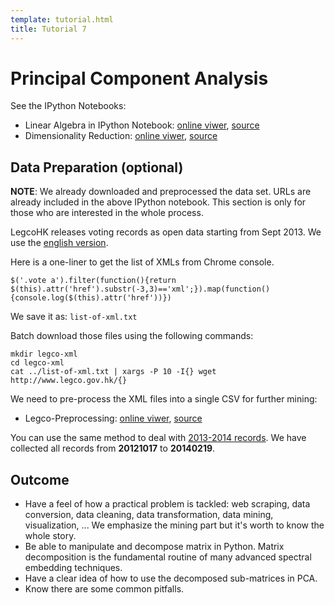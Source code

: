 ```yaml
---
template: tutorial.html
title: Tutorial 7
---
```


# Principal Component Analysis

See the IPython Notebooks:

   * Linear Algebra in IPython Notebook:
   [online viwer](http://nbviewer.ipython.org/urls/course.ie.cuhk.edu.hk/~engg4030/tutorial/tutorial7/Linear-Algebra.ipynb),
   [source](https://course.ie.cuhk.edu.hk/~engg4030/tutorial/tutorial7/Linear-Algebra.ipynb)
   * Dimensionality Reduction:
   [online viwer](http://nbviewer.ipython.org/urls/course.ie.cuhk.edu.hk/~engg4030/tutorial/tutorial7/Dimensionality-Reduction.ipynb),
   [source](https://course.ie.cuhk.edu.hk/~engg4030/tutorial/tutorial7/Dimensionality-Reduction.ipynb)

## Data Preparation (optional)

**NOTE**:
We already downloaded and preprocessed the data set.
URLs are already included in the above IPython notebook.
This section is only for those who are interested in the whole process.

LegcoHK releases voting records as open data starting from Sept 2013.
We use the [english version](http://www.legco.gov.hk/general/english/counmtg/yr12-16/mtg_1213.htm).

Here is a one-liner to get the list of XMLs from Chrome console.

```
$('.vote a').filter(function(){return $(this).attr('href').substr(-3,3)=='xml';}).map(function(){console.log($(this).attr('href'))})
```

We save it as: `list-of-xml.txt`

Batch download those files using the following commands:

```
mkdir legco-xml
cd legco-xml
cat ../list-of-xml.txt | xargs -P 10 -I{} wget http://www.legco.gov.hk/{}
```

We need to pre-process the XML files into a single CSV for further mining:

   * Legco-Preprocessing:
   [online viwer](http://nbviewer.ipython.org/urls/course.ie.cuhk.edu.hk/~engg4030/tutorial/tutorial7/Legco-Preprocessing.ipynb),
   [source](https://course.ie.cuhk.edu.hk/~engg4030/tutorial/tutorial7/Legco-Preprocessing.ipynb)

You can use the same method to deal with [2013-2014 records](http://www.legco.gov.hk/general/english/counmtg/yr12-16/mtg_1314.htm).
We have collected all records from **20121017** to **20140219**.

## Outcome

   * Have a feel of how a practical problem is tackled:
   web scraping, data conversion, data cleaning, data transformation, data mining, visualization, ...
   We emphasize the mining part but it's worth to know the whole story.
   * Be able to manipulate and decompose matrix in Python.
   Matrix decomposition is the fundamental routine of many advanced spectral embedding techniques.
   * Have a clear idea of how to use the decomposed sub-matrices in PCA.
   * Know there are some common pitfalls.
